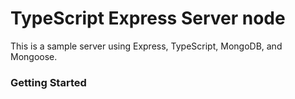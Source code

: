 # TypeScript Express Server  node

This is a sample server using Express, TypeScript, MongoDB, and Mongoose.

### Getting Started


